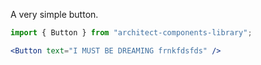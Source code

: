 A very simple button.

```jsx
import { Button } from "architect-components-library";

<Button text="I MUST BE DREAMING frnkfdsfds" />
```

